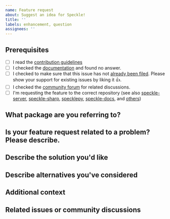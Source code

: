 ```yaml
---
name: Feature request
about: Suggest an idea for Speckle!
title: ''
labels: enhancement, question
assignees: ''
---
```


<!---

Provide a short summary in the Title above. Examples of good Issue titles:

* "Enhancement: Connector for Minecraft"
* "Enhancement: Web viewer should support tesseracts"

-->

## Prerequisites

<!---

Please answer the following questions before submitting an issue.

-->

- [ ] I read the [contribution guidelines](https://github.com/specklesystems/speckle-server/blob/main/CONTRIBUTING.md)
- [ ] I checked the [documentation](https://speckle.guide/) and found no answer.
- [ ] I checked to make sure that this issue has not [already been filed](../../issues). Please show your support for existing issues by liking it :+1:.
- [ ] I checked the [community forum](https://speckle.community/) for related discussions.
- [ ] I'm requesting the feature to the correct repository (see also [speckle-server](https://github.com/specklesystems/speckle-server), [speckle-sharp](https://github.com/specklesystems/speckle-sharp), [specklepy](https://github.com/specklesystems/specklepy), [speckle-docs](https://github.com/specklesystems/speckle-docs), and [others](https://github.com/orgs/specklesystems/repositories))

## What package are you referring to?
<!---
Is it related to the server (backend) only, or does this feature request relate to the frontend, viewer, objectloader or any other package?
-->

## Is your feature request related to a problem? Please describe.
<!---
A clear and concise description of what the problem is. Ex. I'm always frustrated when [...]
-->

## Describe the solution you'd like
<!---
A clear and concise description of what you want to happen.
-->

## Describe alternatives you've considered
<!---
A clear and concise description of any alternative solutions or features you've considered.
-->

## Additional context
<!---
Add any other context or screenshots about the feature request here.
-->

## Related issues or community discussions
<!---
Is this feature request related to (but sufficiently distinct from) any existing issues?
Does this feature request require other features to be available beforehand?
Has this feature been discussed in the community forum, please link here? https://speckle.community/
-->
